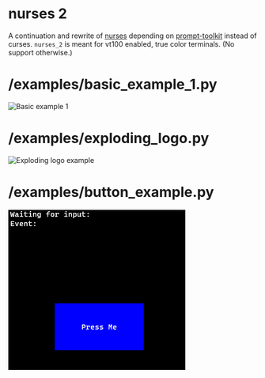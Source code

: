 # nurses 2

A continuation and rewrite of [nurses](https://www.github.com/salt-die/nurses) depending on [prompt-toolkit](https://github.com/prompt-toolkit) instead of curses.
`nurses_2` is meant for vt100 enabled, true color terminals.  (No support otherwise.)

# /examples/basic_example_1.py

![Basic example 1](basic_example_1.gif)

# /examples/exploding_logo.py

![Exploding logo example](exploding_logo.gif)

# /examples/button_example.py

![Button example](button_example.gif)
